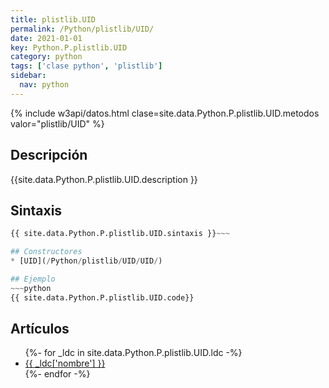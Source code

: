 ```yaml
---
title: plistlib.UID
permalink: /Python/plistlib/UID/
date: 2021-01-01
key: Python.P.plistlib.UID
category: python
tags: ['clase python', 'plistlib']
sidebar: 
  nav: python
---
```


{% include w3api/datos.html clase=site.data.Python.P.plistlib.UID.metodos valor="plistlib/UID" %}

## Descripción
{{site.data.Python.P.plistlib.UID.description }}

## Sintaxis
~~~python
{{ site.data.Python.P.plistlib.UID.sintaxis }}~~~

## Constructores
* [UID](/Python/plistlib/UID/UID/)

## Ejemplo
~~~python
{{ site.data.Python.P.plistlib.UID.code}}
~~~

## Artículos
<ul>
{%- for _ldc in site.data.Python.P.plistlib.UID.ldc -%}
   <li>
       <a href="{{_ldc['url'] }}">{{ _ldc['nombre'] }}</a>
   </li>
{%- endfor -%}
</ul>

